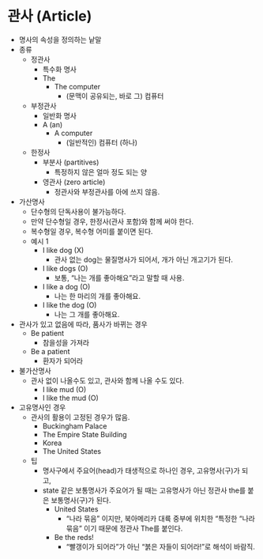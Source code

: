 # 관사 (Article)

- 명사의 속성을 정의하는 낱말
- 종류
  - 정관사
    - 특수화 명사
    - The
      - The computer
        - (문맥이 공유되는, 바로 그) 컴퓨터
  - 부정관사
    - 일반화 명사
    - A (an)
      - A computer
        - (일반적인) 컴퓨터 (하나)
  - 한정사
    - 부분사 (partitives)
      - 특정하지 않은 얼마 정도 되는 양
    - 영관사 (zero article)
      - 정관사와 부정관사를 아에 쓰지 않음.
- 가산명사
  - 단수형의 단독사용이 불가능하다.
  - 만약 단수형일 경우, 한정사(관사 포함)와 함께 써야 한다.
  - 복수형일 경우, 복수형 어미를 붙이면 된다.
  - 예시 1
    - I like dog (X)
      - 관사 없는 dog는 물질명사가 되어서, 개가 아닌 개고기가 된다.
    - I like dogs (O)
      - 보통, “나는 개를 좋아해요”라고 말할 때 사용.
    - I like a dog (O)
      - 나는 한 마리의 개를 좋아해요.
    - I like the dog (O)
      - 나는 그 개를 좋아해요.
- 관사가 있고 없음에 따라, 품사가 바뀌는 경우
    - Be patient
        - 참을성을 가져라
    - Be a patient
        - 환자가 되어라
- 불가산명사
  - 관사 없이 나올수도 있고, 관사와 함께 나올 수도 있다.
    - I like mud (O)
    - I like the mud (O)
- 고유명사인 경우
  - 관사의 활용이 고정된 경우가 많음.
    - Buckingham Palace
    - The Empire State Building
    - Korea
    - The United States
  - 팁
    - 명사구에서 주요어(head)가 태생적으로 하나인 경우, 고유명사(구)가 되고,
    - state 같은 보통명사가 주요어가 될 때는 고유명사가 아닌 정관사 the를 붙은 보통명사(구)가 된다.
      - United States
        - “나라 묶음” 이지만, 북아메리카 대륙 중부에 위치한 “특정한 “나라 묶음” 이기 때문에 정관사 The를 붙인다.
      - Be the reds!
        - “빨갱이가 되어라”가 아닌 “붉은 자들이 되어라!”로 해석이 바람직.
